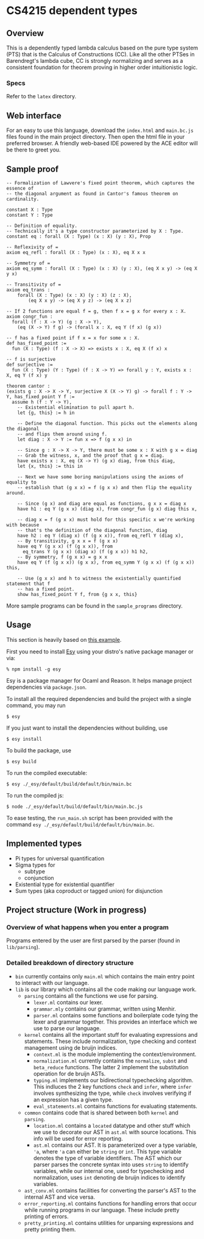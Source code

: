 # CS4215 dependent types
## Overview
This is a dependently typed lambda calculus based on the pure type system (PTS)
that is the Calculus of Constructions (CC).
Like all the other PTSes in Barendregt's lambda cube, CC is strongly normalizing
and serves as a consistent foundation for theorem proving in higher order
intuitionistic logic.

### Specs
Refer to the `latex` directory.

## Web interface
For an easy to use this language, download the `index.html` and `main.bc.js`
files found in the main project directory. Then open the html file in your
preferred browser. A friendly web-based IDE powered by the ACE editor will be
there to greet you.

## Sample proof
```lean
-- Formalization of Lawvere's fixed point theorem, which captures the essence of
-- the diagonal argument as found in Cantor's famous theorem on cardinality.

constant X : Type
constant Y : Type

-- Definition of equality.
-- Technically it's a type constructor parameterized by X : Type.
constant eq : forall (X : Type) (x : X) (y : X), Prop

-- Reflexivity of =
axiom eq_refl : forall (X : Type) (x : X), eq X x x

-- Symmetry of =
axiom eq_symm : forall (X : Type) (x : X) (y : X), (eq X x y) -> (eq X y x)

-- Transitivity of =
axiom eq_trans : 
    forall (X : Type) (x : X) (y : X) (z : X),
        (eq X x y) -> (eq X y z) -> (eq X x z)

-- If 2 functions are equal f = g, then f x = g x for every x : X.
axiom congr_fun :
  forall (f : X -> Y) (g : X -> Y),
    (eq (X -> Y) f g) -> (forall x : X, eq Y (f x) (g x))

-- f has a fixed point if f x = x for some x : X.
def has_fixed_point :=
  fun (X : Type) (f : X -> X) => exists x : X, eq X (f x) x

-- f is surjective
def surjective :=
  fun (X : Type) (Y : Type) (f : X -> Y) => forall y : Y, exists x : X, eq Y (f x) y

theorem cantor :
(exists g : X -> X -> Y, surjective X (X -> Y) g) -> forall f : Y -> Y, has_fixed_point Y f := 
  assume h (f : Y -> Y),
    -- Existential elimination to pull apart h.
    let {g, this} := h in

    -- Define the diagonal function. This picks out the elements along the diagonal
    -- and flips them around using f.
    let diag : X -> Y := fun x => f (g x x) in

    -- Since g : X -> X -> Y, there must be some x : X with g x = diag
    -- Grab the witness, x, and the proof that g x = diag.
    have exists x : X, eq (X -> Y) (g x) diag, from this diag,
    let {x, this} := this in

    -- Next we have some boring manipulations using the axioms of equality to
    -- establish that (g x x) = f (g x x) and then flip the equality around.

    -- Since (g x) and diag are equal as functions, g x x = diag x
    have h1 : eq Y (g x x) (diag x), from congr_fun (g x) diag this x,

    -- diag x = f (g x x) must hold for this specific x we're working with because
    -- that's the definition of the diagonal function, diag
    have h2 : eq Y (diag x) (f (g x x)), from eq_refl Y (diag x),
    -- By transitivity, g x x = f (g x x)
    have eq Y (g x x) (f (g x x)), from 
      eq_trans Y (g x x) (diag x) (f (g x x)) h1 h2,
    -- By symmetry, f (g x x) = g x x
    have eq Y (f (g x x)) (g x x), from eq_symm Y (g x x) (f (g x x)) this,
 
    -- Use (g x x) and h to witness the existentially quantified statement that f
    -- has a fixed point.
    show has_fixed_point Y f, from {g x x, this}
```

More sample programs can be found in the `sample_programs` directory.

## Usage
This section is heavily based on [this example](https://github.com/esy-ocaml/hello-ocaml).

First you need to install [Esy](https://esy.sh/en/) using your distro's native
package manager or via:
```console
% npm install -g esy
```

Esy is a package manager for Ocaml and Reason. It helps manage project
dependencies via `package.json`.

To install all the required dependencies and build the project with a single
command, you may run
```shell
$ esy
```

If you just want to install the dependencies without building, use
```shell
$ esy install
```

To build the package, use
```shell
$ esy build
```

To run the compiled executable:
```shell
$ esy ./_esy/default/build/default/bin/main.bc
```

To run the compiled js:
```shell
$ node ./_esy/default/build/default/bin/main.bc.js
```

To ease testing, the `run_main.sh` script has been provided with the command
`esy ./_esy/default/build/default/bin/main.bc`.

## Implemented types
- Pi types for universal quantification
- Sigma types for
  - subtype
  - conjunction
- Existential type for existential quantifier
- Sum types (aka coproduct or tagged union) for disjunction

## Project structure (Work in progress)
### Overview of what happens when you enter a program
Programs entered by the user are first parsed by the parser (found in `lib/parsing`).

### Detailed breakdown of directory structure
- `bin` currently contains only `main.ml` which contains the main entry point to
  interact with our language.
- `lib` is our library which contains all the code making our language work.
    - `parsing` contains all the functions we use for parsing.
        - `lexer.ml` contains our lexer.
        - `grammar.mly` contains our grammar, written using Menhir.
        - `parser.ml` contains some functions and boilerplate code tying the
        lexer and grammar together. This provides an interface which we use to
        parse our language.
    - `kernel` contains all the important stuff for evaluating expressions and
    statements. These include normalization, type checking and context management
    using de bruijn indices.
        - `context.ml` is the module implementing the context/environment.
        - `normalization.ml` currently contains the `normalize`, `subst` and
        `beta_reduce` functions. The latter 2 implement the substitution operation
        for de bruijn ASTs.
        - `typing.ml` implements our bidirectional typechecking algorithm.
        This indluces the 2 key functions `check` and `infer`, where `infer`
        involves synthesizing the type, while `check` involves verifying if an
        expression has a given type.
        - `eval_statements.ml` contains functions for evaluating statements.
    - `common` contains code that is shared between both `kernel` and `parsing`.
       - `location.ml` contains a `located` datatype and other stuff which we use to decorate our AST in `ast.ml`
       with source locations. This info will be used for error reporting.
       - `ast.ml` contains our AST. It is parameterized over a type variable, `'a`, where `'a` can either be `string` or `int`. This type variable denotes the type of variable identifiers. The AST which our parser parses the concrete syntax into uses `string` to identify variables, while our internal one, used for typechecking and normalization, uses `int` denoting de bruijn indices to identify variables.
   - `ast_conv.ml` contains facilities for converting the parser's AST to 
   the internal AST and vice versa.
   - `error_reporting.ml` contains functions for handling errors that occur while
   running programs in our language. These include pretty printing of errors.
   - `pretty_printing.ml` contains utilities for unparsing expressions and pretty
   printing them.